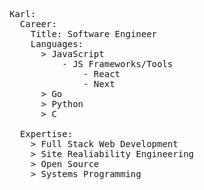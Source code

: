 
<pre><span class="pl-ent">Karl</span>:
  <span class="pl-ent">Career</span>:
    <span class="pl-ent">Title</span>: <span class="pl-s">Software Engineer</span>
    <span class="pl-ent">Languages</span>:
      > <span class="pl-s">JavaScript</span>
          - <span class="pl-s">JS Frameworks/Tools</span>
              - <span class="pl-s">React</span>
              - <span class="pl-s">Next</span>
      > <span class="pl-s">Go</span>
      > <span class="pl-s">Python</span>
      > <span class="pl-s">C</span>

  <span class="pl-ent">Expertise</span>:
    > <span class="pl-s">Full Stack Web Development</span>
    > <span class="pl-s">Site Realiability Engineering</span>
    > <span class="pl-s">Open Source</span>
    > <span class="pl-s">Systems Programming</span>
